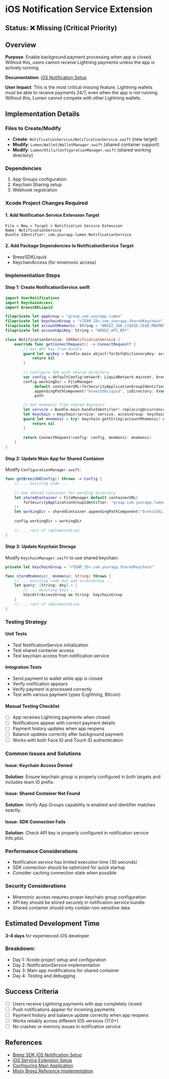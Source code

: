 # iOS Notification Service Extension

## Status: ❌ Missing (Critical Priority)

## Overview
**Purpose**: Enable background payment processing when app is closed. Without this, users cannot receive Lightning payments unless the app is actively running.

**Documentation**: [iOS Notification Setup](https://sdk-doc-liquid.breez.technology/notifications/ios_setup.html)

**User Impact**: This is the most critical missing feature. Lightning wallets must be able to receive payments 24/7, even when the app is not running. Without this, Lumen cannot compete with other Lightning wallets.

## Implementation Details

### Files to Create/Modify
- **Create**: `NotificationService/NotificationService.swift` (new target)
- **Modify**: `Lumen/Wallet/WalletManager.swift` (shared container support)
- **Modify**: `Lumen/Utils/ConfigurationManager.swift` (shared working directory)

### Dependencies
1. App Groups configuration
2. Keychain Sharing setup
3. Webhook registration

### Xcode Project Changes Required

#### 1. Add Notification Service Extension Target
```
File > New > Target > Notification Service Extension
Name: NotificationService
Bundle Identifier: com.yourapp.lumen.NotificationService
```

#### 2. Add Package Dependencies to NotificationService Target
- BreezSDKLiquid
- KeychainAccess (for mnemonic access)

### Implementation Steps

#### Step 1: Create NotificationService.swift
```swift
import UserNotifications
import KeychainAccess
import BreezSDKLiquid

fileprivate let appGroup = "group.com.yourapp.lumen"
fileprivate let keychainGroup = "<TEAM_ID>.com.yourapp.SharedKeychain"
fileprivate let accountMnemonic: String = "BREEZ_SDK_LIQUID_SEED_MNEMONIC"
fileprivate let accountApiKey: String = "BREEZ_API_KEY"

class NotificationService: SDKNotificationService {
    override func getConnectRequest() -> ConnectRequest? {
        // Get API key from bundle
        guard let apiKey = Bundle.main.object(forInfoDictionaryKey: accountApiKey) as? String else {
            return nil
        }
        
        // Configure SDK with shared directory
        var config = defaultConfig(network: LiquidNetwork.mainnet, breezApiKey: apiKey)
        config.workingDir = FileManager
            .default.containerURL(forSecurityApplicationGroupIdentifier: appGroup)!
            .appendingPathComponent("breezSdkLiquid", isDirectory: true)
            .path

        // Get mnemonic from shared keychain
        let service = Bundle.main.bundleIdentifier!.replacingOccurrences(of: ".NotificationService", with: "")
        let keychain = Keychain(service: service, accessGroup: keychainGroup)
        guard let mnemonic = try? keychain.getString(accountMnemonic) else {
            return nil
        }
        
        return ConnectRequest(config: config, mnemonic: mnemonic)
    }
}
```

#### Step 2: Update Main App for Shared Container
Modify `ConfigurationManager.swift`:
```swift
func getBreezSDKConfig() throws -> Config {
    // ... existing code ...
    
    // Use shared container for working directory
    let sharedContainer = FileManager.default.containerURL(
        forSecurityApplicationGroupIdentifier: "group.com.yourapp.lumen"
    )!
    let workingDir = sharedContainer.appendingPathComponent("breezSdkLiquid").path
    
    config.workingDir = workingDir
    
    // ... rest of implementation
}
```

#### Step 3: Update Keychain Storage
Modify `KeychainManager.swift` to use shared keychain:
```swift
private let keychainGroup = "<TEAM_ID>.com.yourapp.SharedKeychain"

func storeMnemonic(_ mnemonic: String) throws {
    // ... existing code but add accessGroup ...
    let query: [String: Any] = [
        // ... existing keys ...
        kSecAttrAccessGroup as String: keychainGroup
    ]
    // ... rest of implementation
}
```

### Testing Strategy

#### Unit Tests
- Test NotificationService initialization
- Test shared container access
- Test keychain access from notification service

#### Integration Tests
- Send payment to wallet while app is closed
- Verify notification appears
- Verify payment is processed correctly
- Test with various payment types (Lightning, Bitcoin)

#### Manual Testing Checklist
- [ ] App receives Lightning payments when closed
- [ ] Notifications appear with correct payment details
- [ ] Payment history updates when app reopens
- [ ] Balance updates correctly after background payment
- [ ] Works with both Face ID and Touch ID authentication

### Common Issues and Solutions

#### Issue: Keychain Access Denied
**Solution**: Ensure keychain group is properly configured in both targets and includes team ID prefix.

#### Issue: Shared Container Not Found
**Solution**: Verify App Groups capability is enabled and identifier matches exactly.

#### Issue: SDK Connection Fails
**Solution**: Check API key is properly configured in notification service Info.plist.

### Performance Considerations
- Notification service has limited execution time (30 seconds)
- SDK connection should be optimized for quick startup
- Consider caching connection state when possible

### Security Considerations
- Mnemonic access requires proper keychain group configuration
- API key should be stored securely in notification service bundle
- Shared container should only contain non-sensitive data

## Estimated Development Time
**3-4 days** for experienced iOS developer

### Breakdown:
- Day 1: Xcode project setup and configuration
- Day 2: NotificationService implementation
- Day 3: Main app modifications for shared container
- Day 4: Testing and debugging

## Success Criteria
- [ ] Users receive Lightning payments with app completely closed
- [ ] Push notifications appear for incoming payments
- [ ] Payment history and balance update correctly when app reopens
- [ ] Works reliably across different iOS versions (17.0+)
- [ ] No crashes or memory issues in notification service

## References
- [Breez SDK iOS Notification Setup](https://sdk-doc-liquid.breez.technology/notifications/ios_setup.html)
- [iOS Service Extension Setup](https://sdk-doc-liquid.breez.technology/notifications/ios_service.html)
- [Configuring Main Application](https://sdk-doc-liquid.breez.technology/notifications/ios_connect.html)
- [Misty Breez Reference Implementation](https://github.com/breez/misty-breez/blob/main/ios/NotificationService/NotificationService.swift)
